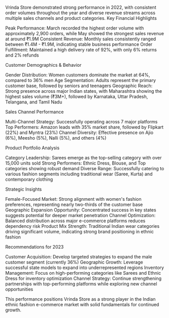 
Vrinda Store demonstrated strong performance in 2022, with consistent order volumes throughout the year and diverse revenue streams across multiple sales channels and product categories.
Key Financial Highlights

Peak Performance: March recorded the highest order volume with approximately 2,900 orders, while May showed the strongest sales revenue at around ₹1.9M
Consistent Revenue: Monthly sales consistently ranged between ₹1.4M - ₹1.9M, indicating stable business performance
Order Fulfillment: Maintained a high delivery rate of 92%, with only 6% returns and 2% refunds

Customer Demographics & Behavior

Gender Distribution: Women customers dominate the market at 64%, compared to 36% men
Age Segmentation: Adults represent the primary customer base, followed by seniors and teenagers
Geographic Reach: Strong presence across major Indian states, with Maharashtra showing the highest sales volume (₹3M+), followed by Karnataka, Uttar Pradesh, Telangana, and Tamil Nadu

Sales Channel Performance

Multi-Channel Strategy: Successfully operating across 7 major platforms
Top Performers: Amazon leads with 35% market share, followed by Flipkart (22%) and Myntra (23%)
Channel Diversity: Effective presence on Ajio (6%), Meesho (5%), Nalli (5%), and others (4%)

Product Portfolio Analysis

Category Leadership: Sarees emerge as the top-selling category with over 15,000 units sold
Strong Performers: Ethnic Dress, Blouse, and Top categories showing robust demand
Diverse Range: Successfully catering to various fashion segments including traditional wear (Saree, Kurta) and contemporary clothing

Strategic Insights

Female-Focused Market: Strong alignment with women's fashion preferences, representing nearly two-thirds of the customer base
Geographic Expansion Opportunity: Concentrated success in key states suggests potential for deeper market penetration
Channel Optimization: Balanced distribution across major e-commerce platforms reduces dependency risk
Product Mix Strength: Traditional Indian wear categories driving significant volume, indicating strong brand positioning in ethnic fashion

Recommendations for 2023

Customer Acquisition: Develop targeted strategies to expand the male customer segment (currently 36%)
Geographic Growth: Leverage successful state models to expand into underrepresented regions
Inventory Management: Focus on high-performing categories like Sarees and Ethnic Dress for inventory optimization
Channel Strategy: Continue strengthening partnerships with top-performing platforms while exploring new channel opportunities

This performance positions Vrinda Store as a strong player in the Indian ethnic fashion e-commerce market with solid fundamentals for continued growth.
